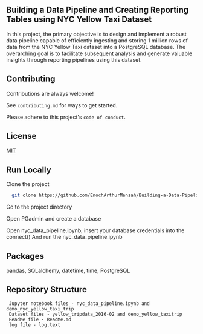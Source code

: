  ## Building a Data Pipeline and Creating Reporting Tables using NYC Yellow Taxi Dataset

In this project, the primary objective is to design and implement a robust data pipeline capable of efficiently ingesting and storing 1 million rows of data from the NYC Yellow Taxi dataset into a PostgreSQL database. The overarching goal is to facilitate subsequent analysis and generate valuable insights through reporting pipelines using this dataset.


## Contributing

Contributions are always welcome!

See `contributing.md` for ways to get started.

Please adhere to this project's `code of conduct`.


## License

[MIT](https://choosealicense.com/licenses/mit/)


## Run Locally

Clone the project

```bash
  git clone https://github.com/EnochArthurMensah/Building-a-Data-Pipeline-and-Creating-Reporting-Tables-using-NYC-Yellow-Taxi-Dataset.git
```

Go to the project directory

Open PGadmin and create a database

Open nyc_data_pipeline.ipynb, insert your database credentials into the connect()
And run the nyc_data_pipeline.ipynb



## Packages

pandas,
SQLalchemy,
datetime,
time,
PostgreSQL
## Repository Structure


     Jupyter notebook files - nyc_data_pipeline.ipynb and demo_nyc_yellow_taxi_trip
     Dataset files - yellow_tripdata_2016-02 and demo_yellow_taxitrip
     ReadMe file - ReadMe.md
     log file - log.text